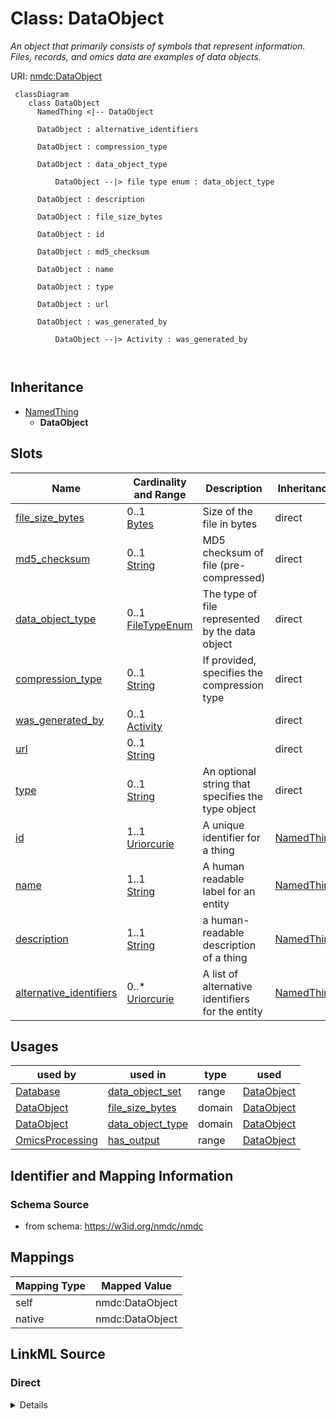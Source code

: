 # Class: DataObject


_An object that primarily consists of symbols that represent information.   Files, records, and omics data are examples of data objects._





URI: [nmdc:DataObject](https://w3id.org/nmdc/DataObject)




```mermaid
 classDiagram
    class DataObject
      NamedThing <|-- DataObject
      
      DataObject : alternative_identifiers
        
      DataObject : compression_type
        
      DataObject : data_object_type
        
          DataObject --|> file type enum : data_object_type
        
      DataObject : description
        
      DataObject : file_size_bytes
        
      DataObject : id
        
      DataObject : md5_checksum
        
      DataObject : name
        
      DataObject : type
        
      DataObject : url
        
      DataObject : was_generated_by
        
          DataObject --|> Activity : was_generated_by
        
      
```





## Inheritance
* [NamedThing](NamedThing.md)
    * **DataObject**



## Slots

| Name | Cardinality and Range | Description | Inheritance |
| ---  | --- | --- | --- |
| [file_size_bytes](file_size_bytes.md) | 0..1 <br/> [Bytes](Bytes.md) | Size of the file in bytes | direct |
| [md5_checksum](md5_checksum.md) | 0..1 <br/> [String](String.md) | MD5 checksum of file (pre-compressed) | direct |
| [data_object_type](data_object_type.md) | 0..1 <br/> [FileTypeEnum](FileTypeEnum.md) | The type of file represented by the data object | direct |
| [compression_type](compression_type.md) | 0..1 <br/> [String](String.md) | If provided, specifies the compression type | direct |
| [was_generated_by](was_generated_by.md) | 0..1 <br/> [Activity](Activity.md) |  | direct |
| [url](url.md) | 0..1 <br/> [String](String.md) |  | direct |
| [type](type.md) | 0..1 <br/> [String](String.md) | An optional string that specifies the type object | direct |
| [id](id.md) | 1..1 <br/> [Uriorcurie](Uriorcurie.md) | A unique identifier for a thing | [NamedThing](NamedThing.md) |
| [name](name.md) | 1..1 <br/> [String](String.md) | A human readable label for an entity | [NamedThing](NamedThing.md) |
| [description](description.md) | 1..1 <br/> [String](String.md) | a human-readable description of a thing | [NamedThing](NamedThing.md) |
| [alternative_identifiers](alternative_identifiers.md) | 0..* <br/> [Uriorcurie](Uriorcurie.md) | A list of alternative identifiers for the entity | [NamedThing](NamedThing.md) |





## Usages

| used by | used in | type | used |
| ---  | --- | --- | --- |
| [Database](Database.md) | [data_object_set](data_object_set.md) | range | [DataObject](DataObject.md) |
| [DataObject](DataObject.md) | [file_size_bytes](file_size_bytes.md) | domain | [DataObject](DataObject.md) |
| [DataObject](DataObject.md) | [data_object_type](data_object_type.md) | domain | [DataObject](DataObject.md) |
| [OmicsProcessing](OmicsProcessing.md) | [has_output](has_output.md) | range | [DataObject](DataObject.md) |






## Identifier and Mapping Information







### Schema Source


* from schema: https://w3id.org/nmdc/nmdc





## Mappings

| Mapping Type | Mapped Value |
| ---  | ---  |
| self | nmdc:DataObject |
| native | nmdc:DataObject |





## LinkML Source

<!-- TODO: investigate https://stackoverflow.com/questions/37606292/how-to-create-tabbed-code-blocks-in-mkdocs-or-sphinx -->

### Direct

<details>
```yaml
name: DataObject
description: An object that primarily consists of symbols that represent information.   Files,
  records, and omics data are examples of data objects.
in_subset:
- data object subset
from_schema: https://w3id.org/nmdc/nmdc
is_a: NamedThing
slots:
- file_size_bytes
- md5_checksum
- data_object_type
- compression_type
- was_generated_by
- url
- type
slot_usage:
  name:
    name: name
    domain_of:
    - Protocol
    - QualityControlReport
    - NamedThing
    - PersonValue
    - Activity
    required: true
  description:
    name: description
    domain_of:
    - Study
    - NamedThing
    - ImageValue
    required: true
  id:
    name: id
    domain_of:
    - Biosample
    - Study
    - NamedThing
    - Activity
    required: true
    structured_pattern:
      syntax: '{id_nmdc_prefix}:dobj-{id_shoulder}-{id_blade}{id_version}{id_locus}'
      interpolated: true

```
</details>

### Induced

<details>
```yaml
name: DataObject
description: An object that primarily consists of symbols that represent information.   Files,
  records, and omics data are examples of data objects.
in_subset:
- data object subset
from_schema: https://w3id.org/nmdc/nmdc
is_a: NamedThing
slot_usage:
  name:
    name: name
    domain_of:
    - Protocol
    - QualityControlReport
    - NamedThing
    - PersonValue
    - Activity
    required: true
  description:
    name: description
    domain_of:
    - Study
    - NamedThing
    - ImageValue
    required: true
  id:
    name: id
    domain_of:
    - Biosample
    - Study
    - NamedThing
    - Activity
    required: true
    structured_pattern:
      syntax: '{id_nmdc_prefix}:dobj-{id_shoulder}-{id_blade}{id_version}{id_locus}'
      interpolated: true
attributes:
  file_size_bytes:
    name: file_size_bytes
    description: Size of the file in bytes
    from_schema: https://w3id.org/nmdc/nmdc
    rank: 1000
    domain: DataObject
    alias: file_size_bytes
    owner: DataObject
    domain_of:
    - DataObject
    range: bytes
  md5_checksum:
    name: md5_checksum
    description: MD5 checksum of file (pre-compressed)
    from_schema: https://w3id.org/nmdc/nmdc
    rank: 1000
    alias: md5_checksum
    owner: DataObject
    domain_of:
    - DataObject
    range: string
  data_object_type:
    name: data_object_type
    description: The type of file represented by the data object.
    examples:
    - value: FT ICR-MS Analysis Results
    - value: GC-MS Metabolomics Results
    from_schema: https://w3id.org/nmdc/nmdc
    rank: 1000
    domain: DataObject
    alias: data_object_type
    owner: DataObject
    domain_of:
    - DataObject
    range: file type enum
  compression_type:
    name: compression_type
    description: If provided, specifies the compression type
    todos:
    - consider setting the range to an enum
    examples:
    - value: gzip
    from_schema: https://w3id.org/nmdc/nmdc
    rank: 1000
    alias: compression_type
    owner: DataObject
    domain_of:
    - DataObject
    range: string
  was_generated_by:
    name: was_generated_by
    from_schema: https://w3id.org/nmdc/nmdc
    mappings:
    - prov:wasGeneratedBy
    rank: 1000
    alias: was_generated_by
    owner: DataObject
    domain_of:
    - DataObject
    - AttributeValue
    - FunctionalAnnotation
    range: Activity
  url:
    name: url
    notes:
    - See issue 207 - this clashes with the mixs field
    from_schema: https://w3id.org/nmdc/nmdc
    rank: 1000
    alias: url
    owner: DataObject
    domain_of:
    - Protocol
    - DataObject
    - ImageValue
    range: string
  type:
    name: type
    description: An optional string that specifies the type object.  This is used
      to allow for searches for different kinds of objects.
    deprecated: Due to confusion about what values are used for this slot, it is best
      not to use this slot. See https://github.com/microbiomedata/nmdc-schema/issues/248.
      MAM removed designates_type and rdf:type slot uri 2022-11-30
    examples:
    - value: nmdc:Biosample
    - value: nmdc:Study
    from_schema: https://w3id.org/nmdc/nmdc
    see_also:
    - https://github.com/microbiomedata/nmdc-schema/issues/1233
    rank: 1000
    alias: type
    owner: DataObject
    domain_of:
    - DataObject
    - Biosample
    - Study
    - OmicsProcessing
    - CreditAssociation
    - WorkflowExecutionActivity
    - MetagenomeAssembly
    - MetagenomeAnnotationActivity
    - MetatranscriptomeAnnotationActivity
    - MetatranscriptomeActivity
    - MagsAnalysisActivity
    - ReadQcAnalysisActivity
    - ReadBasedTaxonomyAnalysisActivity
    - MagBin
    - GenomeFeature
    range: string
  id:
    name: id
    description: A unique identifier for a thing. Must be either a CURIE shorthand
      for a URI or a complete URI
    from_schema: https://w3id.org/nmdc/nmdc
    rank: 1000
    identifier: true
    alias: id
    owner: DataObject
    domain_of:
    - Biosample
    - Study
    - NamedThing
    - Activity
    range: uriorcurie
    required: true
    pattern: ^[a-zA-Z0-9][a-zA-Z0-9_\.]+:[a-zA-Z0-9_][a-zA-Z0-9_\-\/\.,]*$
    structured_pattern:
      syntax: '{id_nmdc_prefix}:dobj-{id_shoulder}-{id_blade}{id_version}{id_locus}'
      interpolated: true
  name:
    name: name
    description: A human readable label for an entity
    from_schema: https://w3id.org/nmdc/nmdc
    rank: 1000
    alias: name
    owner: DataObject
    domain_of:
    - Protocol
    - QualityControlReport
    - NamedThing
    - PersonValue
    - Activity
    range: string
    required: true
  description:
    name: description
    description: a human-readable description of a thing
    from_schema: https://w3id.org/nmdc/nmdc
    rank: 1000
    slot_uri: dcterms:description
    alias: description
    owner: DataObject
    domain_of:
    - Study
    - NamedThing
    - ImageValue
    range: string
    required: true
  alternative_identifiers:
    name: alternative_identifiers
    description: A list of alternative identifiers for the entity.
    from_schema: https://w3id.org/nmdc/nmdc
    rank: 1000
    multivalued: true
    alias: alternative_identifiers
    owner: DataObject
    domain_of:
    - Biosample
    - Study
    - NamedThing
    - MetaboliteQuantification
    range: uriorcurie
    pattern: ^[a-zA-Z0-9][a-zA-Z0-9_\.]+:[a-zA-Z0-9_][a-zA-Z0-9_\-\/\.,]*$

```
</details>